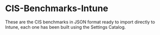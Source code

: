 # CIS-Benchmarks-Intune

These are the CIS benchmarks in JSON format ready to import directly to Intune, each one has been built using the Settings Catalog.
